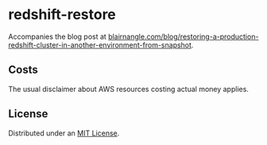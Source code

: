 # redshift-restore

Accompanies the blog post at [blairnangle.com/blog/restoring-a-production-redshift-cluster-in-another-environment-from-snapshot](https://blairnangle.com/blog/restoring-a-production-redshift-cluster-in-another-environment-from-snapshot).

## Costs

The usual disclaimer about AWS resources costing actual money applies.

## License

Distributed under an [MIT License](./LICENSE).
